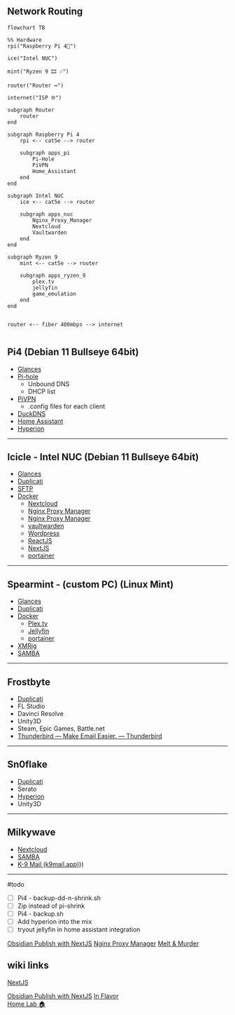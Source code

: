 ## Network Routing
```mermaid
flowchart TB

%% Hardware
rpi("Raspberry Pi 4🍓") 

ice("Intel NUC")

mint("Ryzen 9 🎞 🎶")

router("Router ↔")

internet("ISP 🌐")

subgraph Router
	router
end

subgraph Raspberry Pi 4
	rpi <-- cat5e --> router
	
	subgraph apps_pi
		Pi-Hole 
		PiVPN
		Home_Assistant 
	end
end

subgraph Intel NUC
	ice <-- cat5e --> router

	subgraph apps_nuc
		Nginx_Proxy_Manager
		Nextcloud 
		Vaultwarden 
	end
end

subgraph Ryzen 9 
	mint <-- cat5e --> router

	subgraph apps_ryzen_9
		plex.tv 
		jellyfin 
		game_emulation
	end
end


router <-- fiber 400mbps --> internet


```

## Pi4 (Debian 11 Bullseye 64bit)
- [Glances](📁developer/Home%20Lab%20🏠/Glances.md)
- [Pi-hole](📁developer/Home%20Lab%20🏠/Pi-hole.md)
	- Unbound DNS
	- DHCP list
- [PiVPN](📁developer/Home%20Lab%20🏠/PiVPN.md)
	- .config files for each client
- [DuckDNS](📁developer/Home%20Lab%20🏠/DuckDNS.md)
- [Home Assistant](📁developer/Home%20Lab%20🏠/Home%20Assistant.md)
- [Hyperion](📁developer/Home%20Lab%20🏠/Hyperion.md)

---
## Icicle - Intel NUC (Debian 11 Bullseye 64bit)
- [Glances](📁developer/Home%20Lab%20🏠/Glances.md)
- [Duplicati](📁developer/Home%20Lab%20🏠/Duplicati.md)
- [SFTP](📁developer/Home%20Lab%20🏠/SFTP.md)
- [Docker](📁developer/Home%20Lab%20🏠/Docker.md)
	- [Nextcloud](📁developer/Home%20Lab%20🏠/Nextcloud.md)
	- [Nginx Proxy Manager](📁developer/Home%20Lab%20🏠/Nginx%20Proxy%20Manager.md)
	- [Nginx Proxy Manager](📁developer/Home%20Lab%20🏠/Nginx%20Proxy%20Manager.md)
	- [vaultwarden](📁developer/Home%20Lab%20🏠/vaultwarden.md)
	- [Wordpress](📁developer/Home%20Lab%20🏠/Wordpress.md)
	- [ReactJS](📁developer/ReactJS/ReactJS.md)
	- [NextJS](📁developer/Home%20Lab%20🏠/NextJS.md)
	- [portainer](📁developer/Home%20Lab%20🏠/portainer.md)

---
## Spearmint - (custom PC) (Linux Mint)
- [Glances](📁developer/Home%20Lab%20🏠/Glances.md)
- [Duplicati](📁developer/Home%20Lab%20🏠/Duplicati.md)
- [Docker](📁developer/Home%20Lab%20🏠/Docker.md)
	- [Plex.tv](📁developer/Home%20Lab%20🏠/Plex.tv.md)
	- [Jellyfin](📁developer/Home%20Lab%20🏠/Jellyfin.md)
	- [portainer](📁developer/Home%20Lab%20🏠/portainer.md)
- [XMRig](📁developer/Home%20Lab%20🏠/XMRig.md)
- [SAMBA](📁developer/Home%20Lab%20🏠/SAMBA.md)

---
## Frostbyte
- [Duplicati](📁developer/Home%20Lab%20🏠/Duplicati.md) 
- FL Studio
- Davinci Resolve
- Unity3D
- Steam, Epic Games, Battle.net
- [Thunderbird — Make Email Easier. — Thunderbird](https://www.thunderbird.net/en-US/)

---
## Sn0flake
- [Duplicati](📁developer/Home%20Lab%20🏠/Duplicati.md)
- Serato
- [Hyperion](📁developer/Home%20Lab%20🏠/Hyperion.md)
- Unity3D

---
## Milkywave
- [Nextcloud](📁developer/Home%20Lab%20🏠/Nextcloud.md)
- [SAMBA](📁developer/Home%20Lab%20🏠/SAMBA.md)
- [K-9 Mail (k9mail.app)](k9mail.app)))

---
#todo
- [ ] Pi4 - backup-dd-n-shrink.sh
- [ ] Zip instead of pi-shrink
- [ ] Pi4 - backup.sh
- [ ] Add hyperion into the mix
- [ ] tryout jellyfin in home assistant integration 

[Obsidian Publish with NextJS](📁developer/Projects📐/Obsidian%20Publish%20with%20NextJS.md)
[Nginx Proxy Manager](📁developer/Home%20Lab%20🏠/Nginx%20Proxy%20Manager.md)
[Melt & Murder](📁music/Split%20Skream/Melt%20&%20Murder.md)

## wiki links 
[NextJS](📁developer/Home%20Lab%20🏠/NextJS.md) 

[Obsidian Publish with NextJS](📁developer/Projects📐/Obsidian%20Publish%20with%20NextJS.md)
[In Flavor](myVault/%F0%9F%9A%BFshower_thoughts/In%20Flavor.md)  
[Home Lab 🏠](📁developer/Home%20Lab%20🏠/Home%20Lab%20🏠.md)